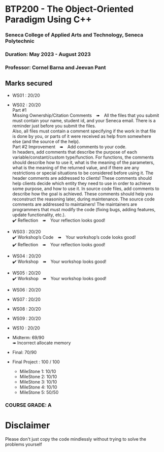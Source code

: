 # BTP200 - The Object-Oriented Paradigm Using C++
### Seneca College of Applied Arts and Technology, Seneca Polytechnic<br />
### Duration: May 2023 - August 2023<br />
### Professor: Cornel Barna and Jeevan Pant <br />


## Marks secured
- WS01 : 20/20 <br />
- WS02 : 20/20 <br />
Part #1<br>
Missing Ownership/Citation Comments ➠ All the files that you submit must contain your name, student id, and your Seneca email. There is a reminder just before you submit the files.<br>
Also, all files must contain a comment specifying if the work in that file is done by you, or parts of it were received as help from somewhere else (and the source of the help).<br>
Part #2
Improvement ➠ Add comments to your code.<br>
In headers, add comments that describe the purpose of each variable/constant/custom type/function. For functions, the comments should describe how to use it, what is the meaning of the parameters, what is the meaning of the returned value, and if there are any restrictions or special situations to be considered before using it. The header comments are addressed to clients! These comments should help clients decide which entity they need to use in order to achieve some purpose, and how to use it.
In source code files, add comments to describe how the goal is achieved. These comments should help you reconstruct the reasoning later, during maintenance. The source code comments are addressed to maintainers! The maintainers are programmers that must modify the code (fixing bugs, adding features, update functionality, etc.).<br>
✔️ Reflection ➠ Your reflection looks good!<br>


- WS03 : 20/20 <br />
✔️ Workshop’s Code ➠ Your workshop’s code looks good! <br>
✔️ Reflection ➠ Your reflection looks good!

- WS04 : 20/20 <br />
✔️ Workshop ➠ Your workshop looks good! <br>

- WS05 : 20/20 <br />
✔️ Workshop ➠ Your workshop looks good! <br>

- WS06 : 20/20 <br />
- WS07 : 20/20 <br />
- WS08 : 20/20 <br />
- WS09 : 20/20 <br />
- WS10 : 20/20 <br />

- Midterm: 69/90 <br />
➠ Incorrect allocate memory

- Final: 70/90 <br />

- Final Project : 100 / 100 <br>
  - MileStone 1: 10/10 <br>
  - MileStone 2: 10/10 <br>
  - MileStone 3: 10/10 <br />
  - MileStone 4: 10/10 <br />
  - MileStone 5: 50/50 <br />
  
### COURSE GRADE: A

# Disclaimer
Please don't just copy the code mindlessly without trying to solve the problems yourself

